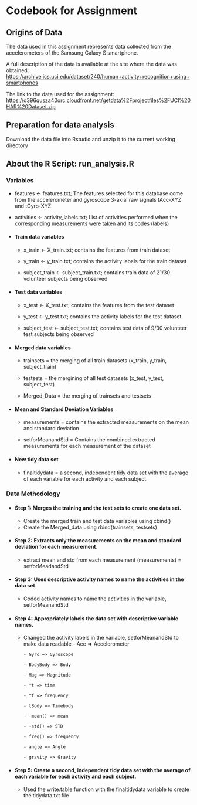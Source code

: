 # Codebook for Assignment

## Origins of Data
The data used in this assignment represents data collected from the accelerometers of the Samsung Galaxy S smartphone. 

A full description of the data is available at the site where the data was obtained: 
https://archive.ics.uci.edu/dataset/240/human+activity+recognition+using+smartphones

The link to the data used for the assignment: https://d396qusza40orc.cloudfront.net/getdata%2Fprojectfiles%2FUCI%20HAR%20Dataset.zip

## Preparation for data analysis
Download the data file into Rstudio and unzip it to the current working directory

## About the R Script: run_analysis.R
### Variables

- features <- features.txt; The features selected for this database come from the accelerometer and gyroscope 3-axial raw signals tAcc-XYZ and tGyro-XYZ

- activities <- activity_labels.txt; List of activities performed when the corresponding measurements were taken and its codes (labels)

- #### Train data variables

    - x_train <- X_train.txt; contains the features from train dataset

    - y_train <- y_train.txt; contains the activity labels for the train dataset

    - subject_train <- subject_train.txt; contains train data of 21/30 volunteer subjects being observed

- #### Test data variables

    - x_test <- X_test.txt; contains the features from the test dataset

    - y_test <- y_test.txt; contains the activity labels for the test dataset

    - subject_test <- subject_test.txt; contains test data of 9/30 volunteer test subjects being observed

- #### Merged data variables
    - trainsets = the merging of all train datasets (x_train, y_train, subject_train)
      
    - testsets = the mergining of all test datasets (x_test, y_test, subject_test)
      
    - Merged_Data = the merging of trainsets and testsets
 
- #### Mean and Standard Deviation Variables
    - measurements = contains the extracted measurements on the mean and standard deviation 
      
    - setforMeanandStd = Contains the combined extracted measurements for each measurement of the dataset

- #### New tidy data set
    - finaltidydata = a second, independent tidy data set with the average of each variable for each activity and each subject.

### Data Methodology

- #### Step 1: Merges the training and the test sets to create one data set.
    - Create the merged train and test data variables using cbind()
    - Create the Merged_data using rbind(trainsets, testsets)

- #### Step 2: Extracts only the measurements on the mean and standard deviation for each measurement.
    - extract mean and std from each measurement (measurements) = setforMeadandStd
  
- #### Step 3: Uses descriptive activity names to name the activities in the data set
    - Coded activity names to name the activities in the variable, setforMeanandStd

- #### Step 4: Appropriately labels the data set with descriptive variable names. 
    - Changed the activity labels in the variable, setforMeanandStd to make data readable
          - Acc => Accelerometer
      
          - Gyro => Gyroscope
      
          - BodyBody => Body
      
          - Mag => Magnitude
      
          - ^t => time
      
          - ^f => frequency
      
          - tBody => Timebody
      
          - -mean() => mean
      
          - -std() => STD
      
          - freq() => frequency
      
          - angle => Angle
      
          - gravity => Gravity
        
- #### Step 5: Create a second, independent tidy data set with the average of each variable for each activity and each subject.
    - Used the write.table function with the finaltidydata variable to create the tidydata.txt file
